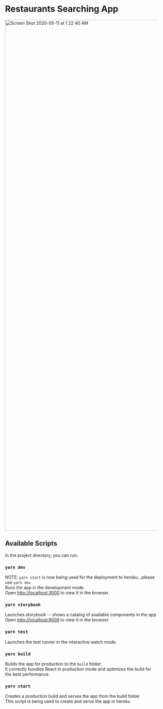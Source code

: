 # Restaurants Searching App
<img width="1680" alt="Screen Shot 2020-05-11 at 1 22 40 AM" src="https://user-images.githubusercontent.com/22715776/81535078-5efe8400-9326-11ea-8677-f29f5ebaa269.png">


## Available Scripts

In the project directory, you can run:

### `yarn dev`

NOTE: `yarn start` is now being used for the deployment to heroku...please use `yarn dev`<br />
Runs the app in the development mode.<br />
Open [http://localhost:3000](http://localhost:3000) to view it in the browser.

### `yarn storybook`

Launches storybook -- shows a catalog of available components in the app<br />
Open [http://localhost:9009](http://localhost:9009) to view it in the browser.

### `yarn test`

Launches the test runner in the interactive watch mode.

### `yarn build`

Builds the app for production to the `build` folder.<br />
It correctly bundles React in production mode and optimizes the build for the best performance.

### `yarn start`

Creates a production build and serves the app from the build folder <br />
This script is being used to create and serve the app in heroku
